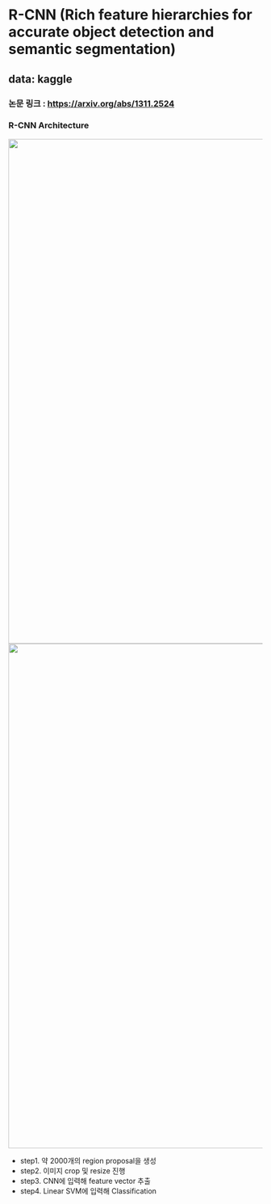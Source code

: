 # R-CNN (Rich feature hierarchies for accurate object detection and semantic segmentation)  
## data: kaggle  
### 논문 링크 : https://arxiv.org/abs/1311.2524  
### R-CNN Architecture  
<img src = "https://production-media.paperswithcode.com/methods/new_splash-method_NaA95zW.jpg" width=1000>
<img src = "https://img1.daumcdn.net/thumb/R1280x0/?scode=mtistory2&fname=https%3A%2F%2Fk.kakaocdn.net%2Fdn%2FbdmFi2%2FbtqAQ38E2v3%2FJMXznsWZsX3YQAuTkKtpWK%2Fimg.png" width=1000>


- step1. 약 2000개의 region proposal을 생성  
- step2. 이미지 crop 및 resize 진행
- step3. CNN에 입력해 feature vector 추출
- step4. Linear SVM에 입력해 Classification 
